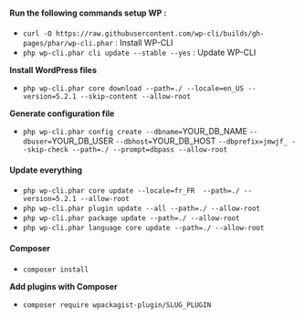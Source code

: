#### Run the following commands setup WP :

- `curl -O https://raw.githubusercontent.com/wp-cli/builds/gh-pages/phar/wp-cli.phar` : Install WP-CLI
- `php wp-cli.phar cli update --stable --yes` : Update WP-CLI

**Install WordPress files**

- `php wp-cli.phar core download --path=./ --locale=en_US --version=5.2.1 --skip-content --allow-root`

**Generate configuration file**

- `php wp-cli.phar config create --dbname=`YOUR_DB_NAME `--dbuser=`YOUR_DB_USER `--dbhost=`YOUR_DB_HOST `--dbprefix=jmwjf_ --skip-check --path=./ --prompt=dbpass --allow-root`

#### Update everything

- `php wp-cli.phar core update --locale=fr_FR  --path=./ --version=5.2.1 --allow-root`
- `php wp-cli.phar plugin update --all --path=./ --allow-root`
- `php wp-cli.phar package update --path=./ --allow-root`
- `php wp-cli.phar language core update --path=./ --allow-root`

#### Composer

- `composer install`

**Add plugins with Composer**

- `composer require wpackagist-plugin/SLUG_PLUGIN`